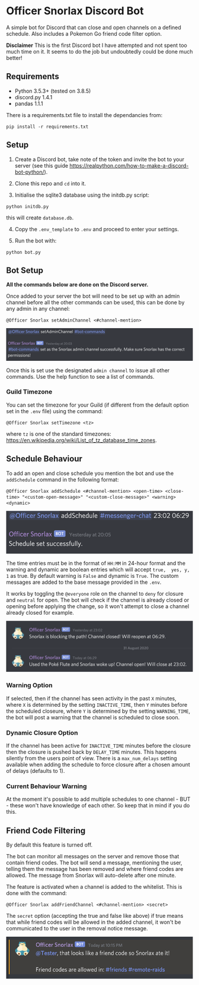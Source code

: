 # Officer Snorlax Discord Bot
A simple bot for Discord that can close and open channels on a defined schedule. Also includes a Pokemon Go friend code filter option.

**Disclaimer** This is the first Discord bot I have attempted and not spent too much time on it. It seems to do the job but undoubtedly could be done much better!

## Requirements

* Python 3.5.3+ (tested on 3.8.5)
* discord.py 1.4.1
* pandas 1.1.1

There is a requirements.txt file to install the dependancies from:
```
pip install -r requirements.txt
```

## Setup

1. Create a Discord bot, take note of the token and invite the bot to your server (see this guide https://realpython.com/how-to-make-a-discord-bot-python/).

2. Clone this repo and `cd` into it.

3. Initialise the sqlite3 database using the initdb.py script:
```
python initdb.py
```
this will create `database.db`.

4. Copy the `.env_template` to `.env` and proceed to enter your settings.

5. Run the bot with:
```
python bot.py
```

## Bot Setup

**All the commands below are done on the Discord server.**

Once added to your server the bot will need to be set up with an admin channel before all the other commands can be used, this can be done by any admin in any channel:

```
@Officer Snorlax setAdminChannel <#channel-mention>
```

![setAdminChannel](/screenshots/setadmin.png)

Once this is set use the designated `admin channel` to issue all other commands. Use the help function to see a list of commands.

### Guild Timezone

You can set the timezone for your Guild (if different from the default option set in the `.env` file) using the command:

```
@Officer Snorlax setTimezone <tz>
```

where `tz` is one of the standard timezones: https://en.wikipedia.org/wiki/List_of_tz_database_time_zones.

## Schedule Behaviour

To add an open and close schedule you mention the bot and use the `addSchedule` command in the following format:

```
@Officer Snorlax addSchedule <#channel-mention> <open-time> <close-time> "<custom-open-message>" "<custom-close-message>" <warning> <dynamic>
```

![setSchedule](/screenshots/setSchedule.png)

The time entries must be in the format of `HH:MM` in 24-hour format and the warning and dynamic are boolean entries which will accept `true,  yes, y, 1` as true. By default warning is `False` and dynamic is `True`. The custom messages are added to the base message provided in the `.env`.

It works by toggling the `@everyone` role on the channel to `deny` for closure and `neutral` for open. The bot will check if the channel is already closed or opening before applying the change, so it won't attempt to close a channel already closed for example.

![CloseAndOpen](/screenshots/CloseAndOpen.png)

### Warning Option

If selected, then if the channel has seen activity in the past `X` minutes, where `X` is determined by the setting `INACTIVE_TIME`, then `Y` minutes before the scheduled closeure, where `Y` is determined by the setting `WARNING_TIME`, the bot will post a warning that the channel is scheduled to close soon.

### Dynamic Closure Option

If the channel has been active for `INACTIVE_TIME` minutes before the closure then the closure is pushed back by `DELAY_TIME` minutes. This happens silently from the users point of view. There is a `max_num_delays` setting available when adding the schedule to force closure after a chosen amount of delays (defaults to 1).

### Current Behaviour Warning

At the moment it's possible to add multiple schedules to one channel - BUT - these won't have knowledge of each other. So keep that in mind if you do this.

## Friend Code Filtering

By default this feature is turned off.

The bot can monitor all messages on the server and remove those that contain friend codes. The bot will send a message, mentioning the user, telling them the message has been removed and where friend codes are allowed. The message from Snorlax will auto-delete after one minute.

The feature is activated when a channel is added to the whitelist. This is done with the command:

```
@Officer Snorlax addFriendChannel <#channel-mention> <secret>
```

The `secret` option (accepting the true and false like above) if true means that while friend codes will be allowed in the added channel, it won't be communicated to the user in the removal notice message.

![FriendCodeRemoval](/screenshots/FriendCodeRemoval.png)



